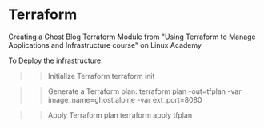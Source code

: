 # Terraform
Creating a Ghost Blog Terraform Module from "Using Terraform to Manage Applications and Infrastructure course" on Linux Academy

To Deploy the infrastructure:
>> Initialize Terraform
               terraform init

>> Generate a Terraform plan:
               terraform plan -out=tfplan -var image_name=ghost:alpine -var ext_port=8080
               
>> Apply Terraform plan
               terraform apply tfplan
